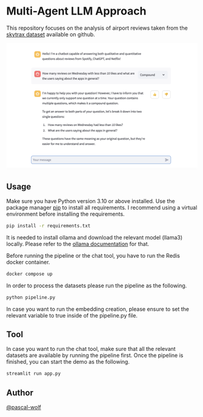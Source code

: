 # Multi-Agent LLM Approach

This repository focuses on the analysis of airport reviews taken from the [skytrax dataset](https://github.com/quankiquanki/skytrax-reviews-dataset/blob/master/data/airport.csv) available on github.

![alt text](/images/demo_ui.png)


## Usage

Make sure you have Python version 3.10 or above installed. 
Use the package manager [pip](https://pip.pypa.io/en/stable/) to install all requirements.
I recommend using a virtual environment before installing the requirements.

```bash
pip install -r requirements.txt
```

It is needed to install ollama and download the relevant model (llama3) locally. Please refer to the [ollama documentation](https://ollama.com/) for that.

Before running the pipeline or the chat tool, you have to run the Redis docker container.
```bash
docker compose up
```

In order to process the datasets please run the pipeline as the following.
```bash
python pipeline.py
```
In case you want to run the embedding creation, please ensure to set the relevant variable to true inside of the pipeline.py file.

## Tool
In case you want to run the chat tool, make sure that all the relevant datasets are available by running the pipeline first. 
Once the pipeline is finished, you can start the demo as the following.
```bash
streamlit run app.py
```

## Author
[@pascal-wolf](https://github.com/pascal-wolf)
